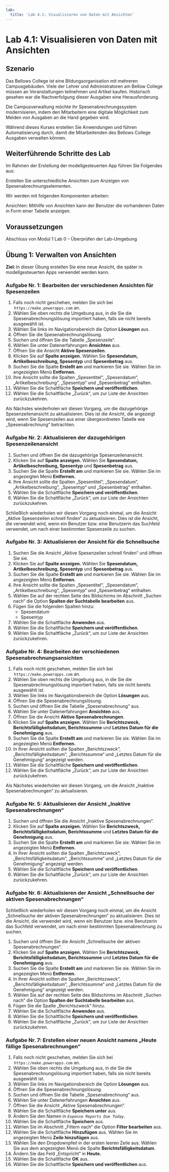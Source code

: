 ```yaml
---
lab:
  title: 'Lab 4.1: Visualisieren von Daten mit Ansichten'
---
```


# Lab 4.1: Visualisieren von Daten mit Ansichten

## Szenario

Das Bellows College ist eine Bildungsorganisation mit mehreren Campusgebäuden. Viele der Lehrer und Administratoren am Bellow College müssen an Veranstaltungen teilnehmen und Artikel kaufen. Historisch gesehen war die Nachverfolgung dieser Ausgaben eine Herausforderung.

Die Campusverwaltung möchte ihr Spesenabrechnungssystem modernisieren, indem den Mitarbeitern eine digitale Möglichkeit zum Melden von Ausgaben an die Hand gegeben wird.

Während dieses Kurses erstellen Sie Anwendungen und führen Automatisierung durch, damit die Mitarbeitenden des Bellows College Ausgaben verwalten können.

## Weiterführende Schritte des Lab

Im Rahmen der Erstellung der modellgesteuerten App führen Sie Folgendes aus:

Erstellen Sie unterschiedliche Ansichten zum Anzeigen von Spesenabrechnungselementen.

Wir werden mit folgenden Komponenten arbeiten:

Ansichten: Mithilfe von Ansichten kann der Benutzer die vorhandenen Daten in Form einer Tabelle anzeigen.

## Voraussetzungen

Abschluss von Modul 1 Lab 0 – Überprüfen der Lab-Umgebung

## Übung 1: Verwalten von Ansichten

**Ziel:** In dieser Übung erstellen Sie eine neue Ansicht, die später in modellgesteuerten Apps verwendet werden kann.

### Aufgabe Nr. 1: Bearbeiten der verschiedenen Ansichten für Spesenzeilen

1. Falls noch nicht geschehen, melden Sie sich bei  `https://make.powerapps.com` an.
2. Wählen Sie oben rechts die Umgebung aus, in die Sie die Spesenabrechnungslösung importiert haben, falls sie nicht bereits ausgewählt ist.
3. Wählen Sie links im Navigationsbereich die Option **Lösungen** aus.
4. Öffnen Sie die Spesenabrechnungslösung.
5. Suchen und öffnen Sie die Tabelle „Spesenzeile“.
6. Wählen Sie unter Datenerfahrungen **Ansichten** aus.
7. Öffnen Sie die Ansicht **Aktive Spesenzeilen**.
8. Klicken Sie auf **Spalte anzeigen.** Wählen Sie **Spesendatum, Artikelbeschreibung, Spesentyp** und **Spesenbetrag** aus.
9. Suchen Sie die Spalte **Erstellt am** und markieren Sie sie. Wählen Sie im angezeigten Menü **Entfernen.**
10. Ihre Ansicht sollte die Spalten „Spesentitel“, „Spesendatum“, „Artikelbeschreibung“, „Spesentyp“ und „Spesenbetrag“ enthalten.
11. Wählen Sie die Schaltfläche **Speichern und veröffentlichen**.
12. Wählen Sie die Schaltfläche „Zurück“, um zur Liste der Ansichten zurückzukehren.

Als Nächstes wiederholen wir diesen Vorgang, um die dazugehörige Spesenzeilenansicht zu aktualisieren. Dies ist die Ansicht, die angezeigt wird, wenn Sie Spesenzeilen aus einer übergeordneten Tabelle wie „Spesenabrechnung“ betrachten.

### Aufgabe Nr. 2: Aktualisieren der dazugehörigen Spesenzeilenansicht 

1. Suchen und öffnen Sie die dazugehörige Spesenzeilenansicht.
2. Klicken Sie auf **Spalte anzeigen.** Wählen Sie **Spesendatum, Artikelbeschreibung, Spesentyp** und **Spesenbetrag** aus.
3. Suchen Sie die Spalte **Erstellt am** und markieren Sie sie. Wählen Sie im angezeigten Menü **Entfernen.**
4. Ihre Ansicht sollte die Spalten „Spesentitel“, „Spesendatum“, „Artikelbeschreibung“, „Spesentyp“ und „Spesenbetrag“ enthalten.
5. Wählen Sie die Schaltfläche **Speichern und veröffentlichen**.
6. Wählen Sie die Schaltfläche „Zurück“, um zur Liste der Ansichten zurückzukehren.

Schließlich wiederholen wir diesen Vorgang noch einmal, um die Ansicht „Aktive Spesenzeilen schnell finden“ zu aktualisieren. Dies ist die Ansicht, die verwendet wird, wenn ein Benutzer bzw. eine Benutzerin das Suchfeld verwendet, um nach einer bestimmten Spesenzeile zu suchen.

### Aufgabe Nr. 3: Aktualisieren der Ansicht für die Schnellsuche

1. Suchen Sie die Ansicht „Aktive Spesenzeilen schnell finden“ und öffnen Sie sie.
2. Klicken Sie auf **Spalte anzeigen.** Wählen Sie **Spesendatum, Artikelbeschreibung, Spesentyp** und **Spesenbetrag** aus.
3. Suchen Sie die Spalte **Erstellt am** und markieren Sie sie. Wählen Sie im angezeigten Menü **Entfernen.**
4. Ihre Ansicht sollte die Spalten „Spesentitel“, „Spesendatum“, „Artikelbeschreibung“, „Spesentyp“ und „Spesenbetrag“ enthalten.
5. Wählen Sie auf der rechten Seite des Bildschirms im Abschnitt „Suchen nach“ die Option **Spalten der Suchtabelle bearbeiten** aus.
6. Fügen Sie die folgenden Spalten hinzu:
    - Spesendatum
    - Spesentyp
7. Wählen Sie die Schaltfläche **Anwenden** aus.
8. Wählen Sie die Schaltfläche **Speichern und veröffentlichen**.
9. Wählen Sie die Schaltfläche „Zurück“, um zur Liste der Ansichten zurückzukehren.

### Aufgabe Nr. 4: Bearbeiten der verschiedenen Spesenabrechnungsansichten

1. Falls noch nicht geschehen, melden Sie sich bei  `https://make.powerapps.com` an.
2. Wählen Sie oben rechts die Umgebung aus, in die Sie die Spesenabrechnungslösung importiert haben, falls sie nicht bereits ausgewählt ist.
3. Wählen Sie links im Navigationsbereich die Option **Lösungen** aus.
4. Öffnen Sie die Spesenabrechnungslösung.
5. Suchen und öffnen Sie die Tabelle „Spesenabrechnung“ aus.
6. Wählen Sie unter Datenerfahrungen **Ansichten** aus.
7. Öffnen Sie die Ansicht **Aktive Spesenabrechnungen**.
8. Klicken Sie auf **Spalte anzeigen.** Wählen Sie **Berichtszweck, Berichtsfälligkeitsdatum, Berichtssumme** und **Letztes Datum für die Genehmigung** aus.
9. Suchen Sie die Spalte **Erstellt am** und markieren Sie sie. Wählen Sie im angezeigten Menü **Entfernen.**
10. In Ihrer Ansicht sollten die Spalten „Berichtszweck“, „Berichtsfälligkeitsdatum“, „Berichtssumme“ und „Letztes Datum für die Genehmigung“ angezeigt werden.
11. Wählen Sie die Schaltfläche **Speichern und veröffentlichen**.
12. Wählen Sie die Schaltfläche „Zurück“, um zur Liste der Ansichten zurückzukehren.

Als Nächstes wiederholen wir diesen Vorgang, um die Ansicht „Inaktive Spesenabrechnungen“ zu aktualisieren.

### Aufgabe Nr. 5: Aktualisieren der Ansicht „Inaktive Spesenabrechnungen“

1. Suchen und öffnen Sie die Ansicht „Inaktive Spesenabrechnungen“.
2. Klicken Sie auf **Spalte anzeigen.** Wählen Sie **Berichtszweck, Berichtsfälligkeitsdatum, Berichtssumme** und **Letztes Datum für die Genehmigung** aus.
3. Suchen Sie die Spalte **Erstellt am** und markieren Sie sie. Wählen Sie im angezeigten Menü **Entfernen.**
4. In Ihrer Ansicht sollten die Spalten „Berichtszweck“, „Berichtsfälligkeitsdatum“, „Berichtssumme“ und „Letztes Datum für die Genehmigung“ angezeigt werden.
5. Wählen Sie die Schaltfläche **Speichern und veröffentlichen**.
6. Wählen Sie die Schaltfläche „Zurück“, um zur Liste der Ansichten zurückzukehren.

### Aufgabe Nr. 6: Aktualisieren der Ansicht „Schnellsuche der aktiven Spesenabrechnungen“ 

Schließlich wiederholen wir diesen Vorgang noch einmal, um die Ansicht „Schnellsuche der aktiven Spesenabrechnungen“ zu aktualisieren. Dies ist die Ansicht, die verwendet wird, wenn ein Benutzer bzw. eine Benutzerin das Suchfeld verwendet, um nach einer bestimmten Spesenabrechnung zu suchen.

1. Suchen und öffnen Sie die Ansicht „Schnellsuche der aktiven Spesenabrechnungen“.
2. Klicken Sie auf **Spalte anzeigen.** Wählen Sie **Berichtszweck, Berichtsfälligkeitsdatum, Berichtssumme** und **Letztes Datum für die Genehmigung** aus.
3. Suchen Sie die Spalte **Erstellt am** und markieren Sie sie. Wählen Sie im angezeigten Menü **Entfernen.**
4. In Ihrer Ansicht sollten die Spalten „Berichtszweck“, „Berichtsfälligkeitsdatum“, „Berichtssumme“ und „Letztes Datum für die Genehmigung“ angezeigt werden.
5. Wählen Sie auf der rechten Seite des Bildschirms im Abschnitt „Suchen nach“ die Option **Spalten der Suchtabelle bearbeiten** aus.
6. Fügen Sie die Spalte „Berichtszweck“ hinzu.
7. Wählen Sie die Schaltfläche **Anwenden** aus.
8. Wählen Sie die Schaltfläche **Speichern und veröffentlichen**.
9. Wählen Sie die Schaltfläche „Zurück“, um zur Liste der Ansichten zurückzukehren.

### Aufgabe Nr. 7: Erstellen einer neuen Ansicht namens „Heute fällige Spesenabrechnungen“

1. Falls noch nicht geschehen, melden Sie sich bei  `https://make.powerapps.com` an.
2. Wählen Sie oben rechts die Umgebung aus, in die Sie die Spesenabrechnungslösung importiert haben, falls sie nicht bereits ausgewählt ist.
3. Wählen Sie links im Navigationsbereich die Option **Lösungen** aus.
4. Öffnen Sie die Spesenabrechnungslösung.
5. Suchen und öffnen Sie die Tabelle „Spesenabrechnung“ aus.
6. Wählen Sie unter Datenerfahrungen **Ansichten** aus.
7. Öffnen Sie die Ansicht „Aktive Spesenabrechnungen“.
8. Wählen Sie die Schaltfläche **Speichern unter** aus.
9. Ändern Sie den Namen in *`Expense Reports Due Today`*.
10. Wählen Sie die Schaltfläche **Speichern** aus.
11. Wählen Sie im Abschnitt „Filtern nach“ die Option **Filter bearbeiten** aus.
12. Wählen Sie die Schaltfläche **Hinzufügen** aus. Wählen Sie im angezeigten Menü **Zeile hinzufügen** aus.
13. Wählen Sie den Dropdownpfeil in der ersten leeren Zeile aus. Wählen Sie aus dem angezeigten Menü die Spalte **Berichtsfälligkeitsdatum**.
14. Ändern Sie das Feld „Entspricht“ in **Heute.**
15. Wählen Sie die Schaltfläche **OK** aus.
16. Wählen Sie die Schaltfläche **Speichern und veröffentlichen** aus.
